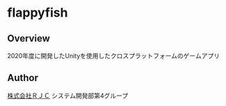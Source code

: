 # flappyfish

## Overview
2020年度に開発したUnityを使用したクロスプラットフォームのゲームアプリ
## Author
[株式会社ＲＪＣ](https://www.r-jc.jp/) システム開発部第4グループ
